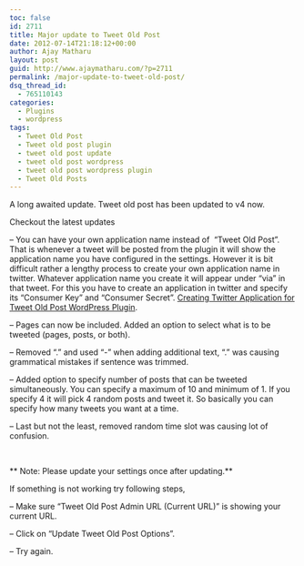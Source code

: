```yaml
---
toc: false
id: 2711
title: Major update to Tweet Old Post
date: 2012-07-14T21:18:12+00:00
author: Ajay Matharu
layout: post
guid: http://www.ajaymatharu.com/?p=2711
permalink: /major-update-to-tweet-old-post/
dsq_thread_id:
  - 765110143
categories:
  - Plugins
  - wordpress
tags:
  - Tweet Old Post
  - Tweet old post plugin
  - tweet old post update
  - tweet old post wordpress
  - tweet old post wordpress plugin
  - Tweet Old Posts
---
```

A long awaited update. Tweet old post has been updated to v4 now.

Checkout the latest updates

&#8211; You can have your own application name instead of  &#8220;Tweet Old Post&#8221;. That is whenever a tweet will be posted from the plugin it will show the application name you have configured in the settings. However it is bit difficult rather a lengthy process to create your own application name in twitter. Whatever application name you create it will appear under &#8220;via&#8221; in that tweet. For this you have to create an application in twitter and specify its &#8220;Consumer Key&#8221; and &#8220;Consumer Secret&#8221;. <a title="Creating Twitter Application for Tweet Old Post WordPress Plugin" href="http://www.ajaymatharu.com/creating-twitter-application-for-tweet-old-post-wordpress-plugin/" target="_blank">Creating Twitter Application for Tweet Old Post WordPress Plugin</a>.

&#8211; Pages can now be included. Added an option to select what is to be tweeted (pages, posts, or both).

&#8211; Removed &#8220;.&#8221; and used &#8220;-&#8221; when adding additional text, &#8220;.&#8221; was causing grammatical mistakes if sentence was trimmed.

&#8211; Added option to specify number of posts that can be tweeted simultaneously. You can specify a maximum of 10 and minimum of 1. If you specify 4 it will pick 4 random posts and tweet it. So basically you can specify how many tweets you want at a time.

&#8211; Last but not the least, removed random time slot was causing lot of confusion.

&nbsp;

** Note: Please update your settings once after updating.**

If something is not working try following steps,

&#8211; Make sure &#8220;Tweet Old Post Admin URL (Current URL)&#8221; is showing your current URL.

&#8211; Click on &#8220;Update Tweet Old Post Options&#8221;.

&#8211; Try again.

&nbsp;

&nbsp;
